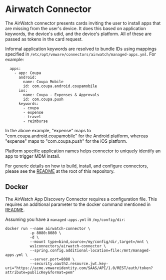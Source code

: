 # Airwatch Connector

The AirWatch connector presents cards inviting the user to install apps that are missing from the user's device. It does this based on application keywords, the device's udid, and the device's platform. All of these are passed as tokens in the card request.

Informal application keywords are resolved to bundle IDs using mappings specified in `/etc/opt/vmware/connectors/airwatch/managed-apps.yml`. For example:
```
  apps:
    - app: Coupa
      android:
        name: Coupa Mobile
        id: com.coupa.android.coupamobile
      ios:
        name: Coupa - Expenses & Approvals
        id: com.coupa.push
      keywords:
        - coupa
        - expense
        - travel
        - reimburse
```
In the above example, "expense" maps to "com.coupa.android.coupamobile" for the Android platform, whereas "expense" maps to "com.coupa.push" for the iOS platform.

Platform specific application names helps connector to uniquely identify an app to trigger MDM install.

For generic details on how to build, install, and configure connectors, please see the [README](https://github.com/vmware/connectors-workspace-one/blob/master/README.md) at the root of this repository.

## Docker

The AirWatch App Discovery Connector requires a configuration file.  This requires an additional parameter to the docker command mentioned in [README](https://github.com/vmware/connectors-workspace-one/blob/master/README.md#docker).

Assuming you have a `managed-apps.yml` in `/my/config/dir`:

```
docker run --name airwatch-connector \
           -p 8080:8080 \
           -d \
           --mount type=bind,source=/my/config/dir,target=/mnt \
           ws1connectors/airwatch-connector \
           --spring.config.additional-location=file:/mnt/managed-apps.yml \
           --server.port=8080 \
           --security.oauth2.resource.jwt.key-uri="https://acme.vmwareidentity.com/SAAS/API/1.0/REST/auth/token?attribute=publicKey&format=pem"
```
